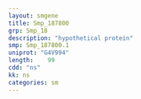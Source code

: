 ```yaml
---
layout: smgene
title: Smp_187800
grp: Smp_18
description: "hypothetical protein"
smp: Smp_187800.1
uniprot: "G4V994"
length:    99
cdd: "ns"
kk: ns
categories: sm
---
```


